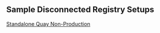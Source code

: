 ## Sample Disconnected Registry Setups
[Standalone Quay Non-Production](disconnected-registry-standalone-quay.md)